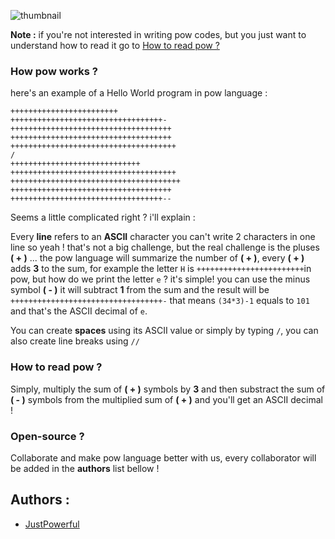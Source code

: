 ![thumbnail](https://www.mediafire.com/convkey/cf76/lxrp2u08htur5tk9g.jpg)

**Note :** if you're not interested in writing pow codes, but you just want to understand how to read it go to [How to read pow ?](https://github.com/JustPowerful/Pow-programming-language/blob/master/README.md#how-to-read-pow-)

### How pow works ?
here's an example of a Hello World program in pow language :
```
++++++++++++++++++++++++
++++++++++++++++++++++++++++++++++-
++++++++++++++++++++++++++++++++++++
++++++++++++++++++++++++++++++++++++
+++++++++++++++++++++++++++++++++++++
/
+++++++++++++++++++++++++++++
+++++++++++++++++++++++++++++++++++++
++++++++++++++++++++++++++++++++++++++
++++++++++++++++++++++++++++++++++++
++++++++++++++++++++++++++++++++++--
```
Seems a little complicated right ? i'll explain :

Every **line** refers to an **ASCII** character you can't write 2 characters in one line so yeah ! that's not a big challenge, but the real challenge is the pluses **( + )** ... the pow language will summarize the number of **( + )**, every **( + )** adds **3** to the sum, for example the letter ``H`` is ``++++++++++++++++++++++++``in pow, but how do we print the letter ``e`` ?
it's simple! you can use the minus symbol **( - )** it will subtract **1** from the sum and the result will be ``++++++++++++++++++++++++++++++++++-`` that means ``(34*3)-1`` equals to ``101`` and that's the ASCII decimal of ``e``.

You can create **spaces** using its ASCII value or simply by typing ``/``, you can also create line breaks using ``//``

### How to read pow ?
Simply, multiply the sum of **( + )** symbols by **3** and then substract the sum of **( - )** symbols from the multiplied sum of **( + )** and you'll get an ASCII decimal !

### Open-source ?
Collaborate and make pow language better with us, every collaborator will be added in the **authors** list bellow !

## Authors :
- [JustPowerful](https://github.com/JustPowerful)
